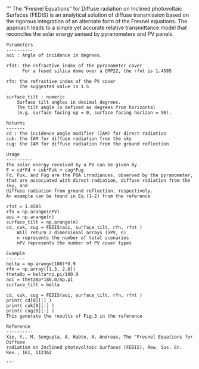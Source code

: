    '''
    The “Fresnel Equations” for Diffuse radiation on Inclined photovoltaic Surfaces (FEDIS)
    is an analytical solution of diffuse transmission based on the rigorous integration of
    an alternate form of the Fresnel equations. The approach leads to a simple yet accurate
    relative transmittance model that reconciles the solar energy sensed by pyranometers and PV panels.

    Parameters
    ----------
    aoi : Angle of incidence in degrees.

    rfnt: the refractive index of the pyranometer cover
          For a fused silica dome over a CMP22, the rfnt is 1.4585

    rfn: the refractive index of the PV cover
         The suggested value is 1.5

    surface_tilt : numeric
        Surface tilt angles in decimal degrees.
        The tilt angle is defined as degrees from horizontal
        (e.g. surface facing up = 0, surface facing horizon = 90).

    Returns
    -------
    cd : the incidence angle modifier (IAM) for direct radiation
    cuk: the IAM for diffuse radiation from the sky
    cug: the IAM for diffuse radiation from the ground reflection

    Usage
    ----------
    The solar energy received by a PV can be given by
    F = cd*Fd + cuk*Fuk + cug*Fug
    Fd, Fuk, and Fug are the POA irradiances, observed by the pyranometer, 
    that are associated with direct radiation, diffuse radiation from the sky, and 
    diffuse radiation from ground reflection, respectively.
    An example can be found in Eq.(1-2) from the reference

    rfnt = 1.4585
    rfn = np.arange(nPV)
    aoi = np.arange(n)
    surface_tilt = np.arange(n)
    cd, cuk, cug = FEDIS(aoi, surface_tilt, rfn, rfnt )
        Will return 2 dimensional arrays (nPV, n)
        n represents the number of total scenarios
        nPV represents the number of PV cover types

    Example
    -------
    belta = np.arange(100)*0.9
    rfn = np.array([1.3, 2.0]) 
    theta0p = belta*np.pi/180.0
    aoi = theta0p*180.0/np.pi
    surface_tilt = belta

    cd, cuk, cug = FEDIS(aoi, surface_tilt, rfn, rfnt )
    print( cd[0][:] )
    print( cuk[0][:] )
    print( cug[0][:] )
    This generate the results of Fig.3 in the reference

    Reference
    ----------
    Xie, Y., M. Sengupta, A. Habte, A. Andreas, The "Fresnel Equations for Diffuse 
    radiation on Inclined photovoltaic Surfaces (FEDIS), Rew. Sus. En. Rev., 161, 112362

    '''

